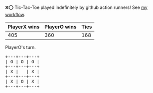 :x::o: Tic-Tac-Toe played indefinitely by github action runners! See [my workflow](.github/workflows/play.yaml).

|PlayerX wins|PlayerO wins|Ties|
|-|-|-|
|405|360|168|

PlayerO's turn.

<pre>
+---+---+---+
| O | O | O |
+---+---+---+
| X |   | X |
+---+---+---+
| X | O | X |
+---+---+---+
</pre>